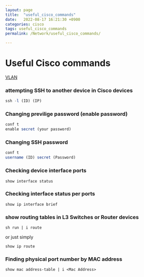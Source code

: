 ```yaml
---
layout: page
title:  "useful_cisco_commands"
date:   2022-08-17 16:21:30 +0900
categories: cisco
tags: useful_cisco_commands
permalink: /Network/useful_cisco_commands/

---
```


# Useful Cisco commands


[VLAN](Useful%20Cisco%20commands%20381e53546556453ca4e2af699002fc1f/VLAN%2022fcc80cf580498f9ca3d14326e29939.md)


### attempting SSH to another device in Cisco devices

```jsx
ssh -l (ID) (IP)
```

### Changing previlige password (enable password)

```jsx
conf t
enable secret (your password)
```

### Changing SSH password

```jsx
conf t
username (ID) secret (Password)
```

### Checking device interface ports

```
show interface status
```

### Checking interface status per ports

```
show ip interface brief
```

### show routing tables in L3 Switches or Router devices

```
sh run | i route
```

or just simply

```
show ip route
```

### Finding physical port number by MAC address

```
show mac address-table | i <Mac Address>
```